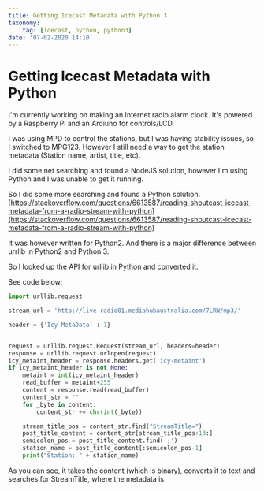```yaml
---
title: Getting Icecast Metadata with Python 3
taxonomy:
	tag: [icecast, python, python3]
date: '07-02-2020 14:10'
---
```


# Getting Icecast Metadata with Python

I'm currently working on making an Internet radio alarm clock. It's powered by a Raspberry Pi and an Ardiuno for controls/LCD.

I was using MPD to control the stations, but I was having stability issues, so I switched to MPG123. However I still need a way to get the station metadata (Station name, artist, title, etc).

I did some net searching and found a NodeJS solution, however I'm using Python and I was unable to get it running.

So I did some more searching and found a Python solution. [https://stackoverflow.com/questions/6613587/reading-shoutcast-icecast-metadata-from-a-radio-stream-with-python](https://stackoverflow.com/questions/6613587/reading-shoutcast-icecast-metadata-from-a-radio-stream-with-python)

It was however written for Python2. And there is a major difference between urrlib in Python2 and Python 3.

So I looked up the API for urllib in Python and converted it.

See code below:

```Python
import urllib.request

stream_url = 'http://live-radio01.mediahubaustralia.com/7LRW/mp3/'

header = {'Icy-MetaData' : 1}


request = urllib.request.Request(stream_url, headers=header)
response = urllib.request.urlopen(request)
icy_metaint_header = response.headers.get('icy-metaint')
if icy_metaint_header is not None:
    metaint = int(icy_metaint_header)
    read_buffer = metaint+255
    content = response.read(read_buffer)
    content_str = ""
    for _byte in content:
        content_str += chr(int(_byte))

    stream_title_pos = content_str.find("StreamTitle=")
    post_title_content = content_str[stream_title_pos+13:]
    semicolon_pos = post_title_content.find(';')
    station_name = post_title_content[:semicolon_pos-1]
    print("Station: " + station_name)
```

As you can see, it takes the content (which is binary), converts it to text and searches for StreamTitle, where the metadata is.